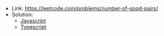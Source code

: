 - Link: https://leetcode.com/problems/number-of-good-pairs/
- Solution:
  - [Javascript](index.js)
  - [Typescript](index.ts)
